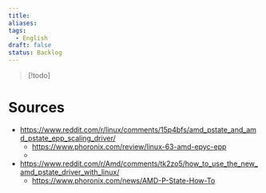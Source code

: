 ```yaml
---
title: 
aliases: 
tags:
  - English
draft: false
status: Backlog
---
```

> [!todo]

# Sources
- https://www.reddit.com/r/linux/comments/15p4bfs/amd_pstate_and_amd_pstate_epp_scaling_driver/
	- https://www.phoronix.com/review/linux-63-amd-epyc-epp
	- 
- https://www.reddit.com/r/Amd/comments/tk2zo5/how_to_use_the_new_amd_pstate_driver_with_linux/
	- https://www.phoronix.com/news/AMD-P-State-How-To
